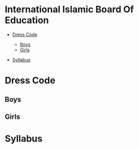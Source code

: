 <h1>International Islamic Board Of Education</h1>

- [Dress Code](#dress-code)
  - [Boys](#boys)
  - [Girls](#girls)


- [Syllabus](#syllabus)



# Dress Code
## Boys
## Girls


# Syllabus


